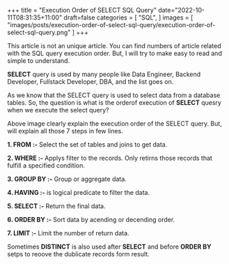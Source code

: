 +++
title = "Execution Order of SELECT SQL Query"
date="2022-10-11T08:31:35+11:00"
draft=false
categories = [
  "SQL",
]
images = [
  "images/posts/execution-order-of-select-sql-query/execution-order-of-select-sql-query.png"
]
+++


This article is not an unique article. You can find numbers of article related with the SQL query execution order. But, I will try to make easy to read and simple to understand.

**SELECT** query is used by many people like Data Engineer, Backend Developer, Fullstack Developer, DBA, and the list goes on.

As we know that the SELECT query is used to select data from a database tables. So, the question is what is the orderof execution of **SELECT** quesry when we execute the select query? <!--more-->


Above image clearly explain the execution order of the SELECT query. But, will explain all those  7 steps in few lines.


**1. FROM :-**  Select the set of tables and joins to get data.

**2. WHERE :-**  Applys filter to the records. Only retirns those records that fulfill a specified condition. 

**3. GROUP BY :-** Group or aggregate data.

**4. HAVING :-** is logical predicate to filter the data.

**5. SELECT :-** Return the final data.

**6. ORDER BY :-**  Sort data by acending or decending order.

**7. LIMIT :-**  Limit the number of return data.

Sometimes **DISTINCT** is also used after **SELECT** and before **ORDER BY** setps to reoove the dublicate records form result.